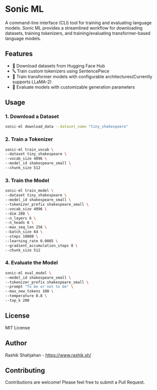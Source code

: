 # Sonic ML

A command-line interface (CLI) tool for training and evaluating language models. Sonic ML provides a streamlined workflow for downloading datasets, training tokenizers, and training/evaluating transformer-based language models.

## Features

- 🔄 Download datasets from Hugging Face Hub
- 🔤 Train custom tokenizers using SentencePiece
- 🧠 Train transformer models with configurable architectures(Currently supports LLaMA-2)
- 🚀 Evaluate models with customizable generation parameters

## Usage

### 1. Download a Dataset

```bash
sonic-ml download_data --dataset_name "tiny_shakespeare"
```

### 2. Train a Tokenizer

```bash
sonic-ml train_vocab \
--dataset tiny_shakespeare \
--vocab_size 4096 \
--model_id shakespeare_small \
--chunk_size 512
```

### 3. Train the Model

```bash
sonic-ml train_model \
--dataset tiny_shakespeare \
--model_id shakespeare_small \
--tokenizer_prefix shakespeare_small \
--vocab_size 4096 \
--dim 288 \
--n_layers 6 \
--n_heads 6 \
--max_seq_len 256 \
--batch_size 64 \
--steps 10000 \
--learning_rate 0.0005 \
--gradient_accumulation_steps 8 \
--chunk_size 512
```

### 4. Evaluate the Model

```bash
sonic-ml eval_model \
--model_id shakespeare_small \
--tokenizer_prefix shakespeare_small \
--prompt "To be or not to be" \
--max_new_tokens 100 \
--temperature 0.8 \
--top_k 200
```

## License

MIT License

## Author

Rashik Shahjahan - https://www.rashik.sh/
## Contributing

Contributions are welcome! Please feel free to submit a Pull Request.
